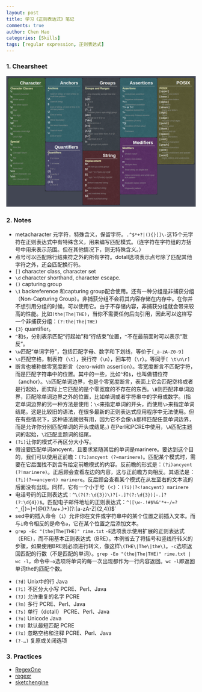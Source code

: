 ```yaml
---
layout: post
title: 学习《正则表达式》笔记
comments: true
author: Chen Hao
categories: [Skills]
tags: [regular expression, 正则表达式]
---
```


### 1. Chearsheet

![](/images/regular_expression/regular_expression_cheatsheet.png)



### 2. Notes

* metacharacter 元字符，特殊含义，保留字符。`.^$*+?|(){}[]\-`这15个元字符在正则表达式中有特殊含义，用来编写匹配模式。（连字符在字符组的方括号中用来表示范围。但在其他情况下，则无特殊含义。）   
* 点号可以匹配除行结束符之外的所有字符。dotall选项表示点号除了匹配其他字符之外，还会匹配换行符。   
* `[]` character class, character set    
* `\d` character shorthand, character escape. 
* `()` capturing group    
* `\1` backreference 和capturing group配合使用。还有一种分组是非捕获分组（Non-Capturing Group）。非捕获分组不会将其内容存储在内存中。在你并不想引用分组的时候，可以使用它。由于不存储内容，非捕获分组就会带来较高的性能。比如`(the|The|THE)`，当你不需要任何后向引用，因此可以这样写一个非捕获分组：`(?:the|The|THE)`    
* `{3}` quantifier。
* `^`和`$`，分别表示匹配“行起始”和“行结束”位置，`^`不在最前面时可以表示“取反”。    
* `\w`匹配“单词字符”，包括匹配字母、数字和下划线，等价于`[_a-zA-Z0-9]`   
* `\s`匹配空格，制表符（`\t`），换行符（`\n`），回车符（`\r`）。等同于`[ \t\n\r]`   
* 断言也被称做零宽度断言（zero-width assertion）。零宽度断言不匹配字符，而是匹配字符串中的位置。其中的一些，比如`^`和`$`，也叫做锚位符（anchor）。`\b`匹配单词边界，也是个零宽度断言，表面上它会匹配空格或者是行起始，而实际上它匹配的是个零宽度的不存在的东西。`\B`则匹配非单词边界，匹配除单词边界之外的位置，比如单词或者字符串中的字母或数字。(指定单词边界的另一种方法是使用：`\<`来指定单词的开头，而使用`\>`来指定单词结尾。这是比较旧的语法，在很多最新的正则表达式应用程序中无法使用。但在有些情况下，这种语法就很有用，因为它不会像`\b`那样匹配任意单词边界，而是允许你分别匹配单词的开头或结尾。) 在Perl和PCRE中使用，`\A`匹配主题词的起始，`\Z`匹配主题词的结尾。    
* `(?i)`让你的模式不再区分大小写。
* 假设要匹配单词ancyent，且要求紧随其后的单词是marinere。要达到这个目的，我们可以使用正前瞻：`(?i)ancyent (?=marinere)`。匹配某个模式时，需要在它后面找不到含有给定前瞻模式的内容。反前瞻的形式是：`(?i)ancyent (?!marinere)`。正后顾会查看左边的内容，这与正前瞻方向相反。其语法是：`(?i)(?<=ancyent) marinere`。反后顾会查看某个模式在从左至右的文本流的后面没有出现。同样，它有一个小于号（<）：`(?i)(?<!ancyent) marinere`      
* 电话号码的正则表达式`：^\(?(?:\d{3})\)?[-.]?(?:\d{3})[-.]?(?:\d{4})$`。匹配电子邮件地址的正则表达式：`^([\w-.!#$%&'*+-/=?^_`{|}~]+)@((?:\w+\.)+)(?:[a-zA-Z]{2,4})$`    
* sed中的插入命令（`i`）允许你在文件或字符串中的某个位置之前插入文本。而与`i`命令相反的是命令`a`，它在某个位置之后添加文本。
* `grep -Ec "(the|The|THE)" rime.txt`  `-E`选项表示使用扩展的正则表达式（ERE），而不用基本正则表达式（BRE）。本例省去了将括号和竖线符转义的步骤，如果使用BRE则必须进行转义，像这样`\(THE\|The\|the\)`。`-c`选项返回匹配的行数（不是匹配的单词）。`grep -Eo "(the|The|THE)" rime.txt | wc -l`，命令中`-o`选项将单词的每一次出现都作为一行内容返回。`wc -l`即返回单词the的匹配个数。


- `(?d)`	Unix中的行	Java   
- `(?i)`	不区分大小写	PCRE、Perl、Java   
- `(?J)`	允许重复的名字	PCRE  
- `(?m)`	多行	PCRE、Perl、Java   
- `(?s)`	单行（dotall）	PCRE、Perl、Java   
- `(?u)`	Unicode	Java  
- `(?U)`	默认最短匹配	PCRE   
- `(?x)`	忽略空格和注释	PCRE、Perl、Java   
- `(?-…)`	复原或关闭选项   


### 3. Practices


- [RegexOne](https://regexone.com)   
- [regexr](http://regexr.com)   
- [sketchengine](https://regex.sketchengine.co.uk)  




